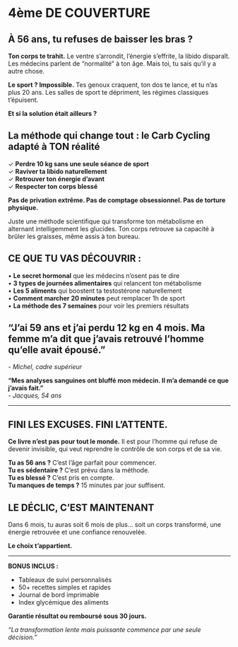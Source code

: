 # 4ème DE COUVERTURE

## **À 56 ans, tu refuses de baisser les bras ?**

**Ton corps te trahit.** Le ventre s’arrondit, l’énergie s’effrite, la libido disparaît. Les médecins parlent de “normalité” à ton âge. Mais toi, tu sais qu’il y a autre chose.

**Le sport ? Impossible.** Tes genoux craquent, ton dos te lance, et tu n’as plus 20 ans. Les salles de sport te dépriment, les régimes classiques t’épuisent.

**Et si la solution était ailleurs ?**

## **La méthode qui change tout : le Carb Cycling adapté à TON réalité**

✓ **Perdre 10 kg sans une seule séance de sport**  
✓ **Raviver ta libido naturellement**  
✓ **Retrouver ton énergie d’avant**  
✓ **Respecter ton corps blessé**

**Pas de privation extrême. Pas de comptage obsessionnel. Pas de torture physique.**

Juste une méthode scientifique qui transforme ton métabolisme en alternant intelligemment les glucides. Ton corps retrouve sa capacité à brûler les graisses, même assis à ton bureau.

## **CE QUE TU VAS DÉCOUVRIR :**

• **Le secret hormonal** que les médecins n’osent pas te dire  
• **3 types de journées alimentaires** qui relancent ton métabolisme  
• **Les 5 aliments** qui boostent ta testostérone naturellement  
• **Comment marcher 20 minutes** peut remplacer 1h de sport  
• **La méthode des 7 semaines** pour voir les premiers résultats

## **“J’ai 59 ans et j’ai perdu 12 kg en 4 mois. Ma femme m’a dit que j’avais retrouvé l’homme qu’elle avait épousé.”**

*- Michel, cadre supérieur*

**“Mes analyses sanguines ont bluffé mon médecin. Il m’a demandé ce que j’avais fait.”**  
*- Jacques, 54 ans*

-----

## **FINI LES EXCUSES. FINI L’ATTENTE.**

**Ce livre n’est pas pour tout le monde.** Il est pour l’homme qui refuse de devenir invisible, qui veut reprendre le contrôle de son corps et de sa vie.

**Tu as 56 ans ?** C’est l’âge parfait pour commencer.  
**Tu es sédentaire ?** C’est prévu dans la méthode.  
**Tu es blessé ?** C’est pris en compte.  
**Tu manques de temps ?** 15 minutes par jour suffisent.

## **LE DÉCLIC, C’EST MAINTENANT**

Dans 6 mois, tu auras soit 6 mois de plus… soit un corps transformé, une énergie retrouvée et une confiance renouvelée.

**Le choix t’appartient.**

-----

**BONUS INCLUS :**

- Tableaux de suivi personnalisés
- 50+ recettes simples et rapides
- Journal de bord imprimable
- Index glycémique des aliments

**Garantie résultat ou remboursé sous 30 jours.**

*“La transformation lente mais puissante commence par une seule décision.”*